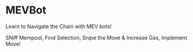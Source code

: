 # MEVBot 

Learn to Navigate the Chain with MEV bots! 

SNiff Mempool, Find Selection, Snipe the Move &  Increase Gas, Implement Move! 
